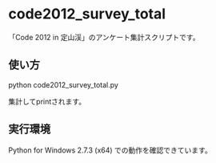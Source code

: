 code2012_survey_total
=====================
「Code 2012 in 定山渓」のアンケート集計スクリプトです。

使い方
------
python code2012_survey_total.py

集計してprintされます。

実行環境
--------
Python for Windows 2.7.3 (x64) での動作を確認できています。
